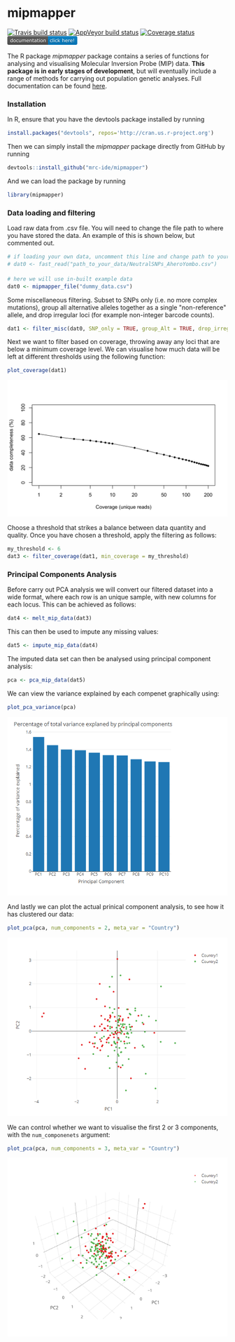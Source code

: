 
mipmapper
=========

[![Travis build status](https://travis-ci.org/mrc-ide/mipmapper.svg?branch=master)](https://travis-ci.org/mrc-ide/mipmapper) [![AppVeyor build status](https://ci.appveyor.com/api/projects/status/github/mrc-ide/mipmapper?branch=master&svg=true)](https://ci.appveyor.com/project/mrc-ide/mipmapper) [![Coverage status](https://codecov.io/gh/mrc-ide/mipmapper/branch/master/graph/badge.svg)](https://codecov.io/github/mrc-ide/mipmapper?branch=master) [![Documentation](https://github.com/OJWatson/rdhs/raw/master/tools/pkgdownshield.png)](https://mrc-ide.github.io/mipmapper/)

The R package *mipmapper* package contains a series of functions for analysing and visualising Molecular Inversion Probe (MIP) data. **This package is in early stages of development**, but will eventually include a range of methods for carrying out population genetic analyses. Full documentation can be found [here](https://mrc-ide.github.io/mipmapper/).

### Installation

In R, ensure that you have the devtools package installed by running

``` r
install.packages("devtools", repos='http://cran.us.r-project.org')
```

Then we can simply install the *mipmapper* package directly from GitHub by running

``` r
devtools::install_github("mrc-ide/mipmapper")
```

And we can load the package by running

``` r
library(mipmapper)
```

### Data loading and filtering

Load raw data from .csv file. You will need to change the file path to where you have stored the data. An example of this is shown below, but commented out.

``` r
# if loading your own data, uncomment this line and change path to your data
# dat0 <- fast_read("path_to_your_data/NeutralSNPs_AheroYombo.csv")

# here we will use in-built example data
dat0 <- mipmapper_file("dummy_data.csv")
```

Some miscellaneous filtering. Subset to SNPs only (i.e. no more complex mutations), group all alternative alleles together as a single "non-reference" allele, and drop irregular loci (for example non-integer barcode counts).

``` r
dat1 <- filter_misc(dat0, SNP_only = TRUE, group_Alt = TRUE, drop_irregular = TRUE)
```

Next we want to filter based on coverage, throwing away any loci that are below a minimum coverage level. We can visualise how much data will be left at different thresholds using the following function:

``` r
plot_coverage(dat1)
```

![](tools/README-plot_coverage-1.png)

Choose a threshold that strikes a balance between data quantity and quality. Once you have chosen a threshold, apply the filtering as follows:

``` r
my_threshold <- 6
dat3 <- filter_coverage(dat1, min_coverage = my_threshold)
```

### Principal Components Analysis

Before carry out PCA analysis we will convert our filtered dataset into a wide format, where each row is an unique sample, with new columns for each locus. This can be achieved as follows:

``` r
dat4 <- melt_mip_data(dat3)
```

This can then be used to impute any missing values:

``` r
dat5 <- impute_mip_data(dat4)
```

The imputed data set can then be analysed using principal component analysis:

``` r
pca <- pca_mip_data(dat5)
```

We can view the variance explained by each compenet graphically using:

``` r
plot_pca_variance(pca)
```

![](tools/pca_var.png)

And lastly we can plot the actual prinical component analysis, to see how it has clustered our data:

``` r
plot_pca(pca, num_components = 2, meta_var = "Country")
```

![](tools/pca_2var.png)

We can control whether we want to visualise the first 2 or 3 components, with the `num_componenets` argument:

``` r
plot_pca(pca, num_components = 3, meta_var = "Country")
```

![](tools/pca_3var.png)
